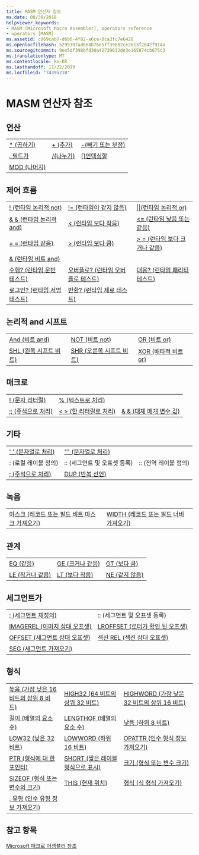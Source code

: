 ```yaml
---
title: MASM 연산자 참조
ms.date: 08/30/2018
helpviewer_keywords:
- MASM (Microsoft Macro Assembler), operators reference
- operators [MASM]
ms.assetid: c069cab7-d6b0-4f82-a6ce-0ca3fc7e6428
ms.openlocfilehash: 5295307ad668b76e5ff39882ce2613f2042f914a
ms.sourcegitcommit: 9ee5df398bfd30a42739632de3e165874cb675c3
ms.translationtype: MT
ms.contentlocale: ko-KR
ms.lasthandoff: 11/22/2019
ms.locfileid: "74395210"
---
```

# <a name="masm-operators-reference"></a>MASM 연산자 참조

## <a name="arithmetic"></a>연산

||||
|-|-|-|
|[* (곱하기)](operator-multiply.md)|[+ (추가)](operator-add.md)|[-(빼기 또는 부정)](operator-subtract-2.md)|
|[. 필드가](operator-dot.md)|[/(나누기)](operator-subtract-1.md)|[&#91;&#93;인덱싱할](operator-brackets.md)|
|[MOD (나머지)](operator-mod.md)|||

## <a name="control-flow"></a>제어 흐름

||||
|-|-|-|
|[\! (런타임 논리적 not)](operator-logical-not-masm-run-time.md)|[\!= (런타임이 같지 않음)](operator-not-equal-masm.md)|[&#124;&#124;(런타임 논리적 or)](operator-logical-or.md)|
|[& & (런타임 논리적 and)](operator-logical-and-masm-run-time.md)|[< (런타임 보다 작음)](operator-less-than-masm-run-time.md)|[\<= (런타임 낮음 또는 같음)](operator-less-or-equal-masm-run-time.md)|
|[= = (런타임 같음)](operator-equal-masm-run-time.md)|[> (런타임 보다 큼)](operator-greater-than-masm-run-time.md)|[> = (런타임 보다 크거나 같음)](operator-greater-or-equal-masm-run-time.md)|
|[& (런타임 비트 and)](operator-bitwise-and.md)|||
|[수행? (런타임 운반 테스트)](operator-carry-q.md)|[오버플로? (런타임 오버플로 테스트)](operator-overflow-q.md)|[대응? (런타임 패리티 테스트)](operator-parity-q.md)|
|[로그인? (런타임 서명 테스트)](operator-sign-q.md)|[반환? (런타임 제로 테스트)](operator-zero-q.md)||

## <a name="logical-and-shift"></a>논리적 and 시프트

||||
|-|-|-|
|[And (비트 and)](operator-and.md)|[NOT (비트 not)](operator-not.md)|[OR (비트 or)](operator-or.md)|
|[SHL (왼쪽 시프트 비트)](operator-shl.md)|[SHR (오른쪽 시프트 비트)](operator-shr.md)|[XOR (배타적 비트 or)](operator-xor.md)|

## <a name="macro"></a>매크로

||||
|-|-|-|
|[\! (문자 리터럴)](operator-logical-not-masm.md)|[% (텍스트로 처리)](operator-percent.md)||
|[;; (주석으로 처리)](operator-semicolons.md)|[&lt; &gt; (한 리터럴로 처리)](operator-literal.md)|[& & (대체 매개 변수 값)](operator-logical-and-masm.md)|

## <a name="miscellaneous"></a>기타

||||
|-|-|-|
|[' ' (문자열로 처리)](operator-single-quote.md)|["" (문자열로 처리)](operator-double-quote.md)||
|: (로컬 레이블 정의)|:: (세그먼트 및 오프셋 등록)|:: (전역 레이블 정의)|
|[; (주석으로 처리)](operator-semicolon.md)|[DUP (반복 선언)](operator-dup.md)||

## <a name="record"></a>녹음

|||
|-|-|
|[마스크 (레코드 또는 필드 비트 마스크 가져오기)](operator-mask.md)|[WIDTH (레코드 또는 필드 너비 가져오기)](operator-width.md)|

## <a name="relational"></a>관계

||||
|-|-|-|
|[EQ (같음)](operator-eq.md)|[GE (크거나 같음)](operator-ge.md)|[GT (보다 큼)](operator-gt.md)|
|[LE (작거나 같음)](operator-le.md)|[LT (보다 작음)](operator-lt.md)|[NE (같지 않음)](operator-ne.md)|

## <a name="segment"></a>세그먼트가

|||
|-|-|
|[: (세그먼트 재정의)](operator-colon.md)|:: (세그먼트 및 오프셋 등록)|
|[IMAGEREL (이미지 상대 오프셋)](operator-imagerel.md)|[LROFFSET (로더가 확인 된 오프셋)](operator-lroffset.md)|
|[OFFSET (세그먼트 상대 오프셋)](operator-offset.md)|[섹션 REL (섹션 상대 오프셋)](operator-sectionrel.md)|
|[SEG (세그먼트 가져오기)](operator-seg.md)||

## <a name="type"></a>형식

||||
|-|-|-|
|[높음 (가장 낮은 16 비트의 상위 8 비트)](operator-high.md)|[HIGH32 (64 비트의 상위 32 비트)](operator-high32.md)|[HIGHWORD (가장 낮은 32 비트의 상위 16 비트)](operator-highword.md)|
|[길이 (배열의 요소 수)](operator-length.md)|[LENGTHOF (배열의 요소 수)](operator-lengthof.md)|[낮음 (하위 8 비트)](operator-low.md)|
|[LOW32 (낮은 32 비트)](operator-low32.md)|[LOWWORD (하위 16 비트)](operator-lowword.md)|[OPATTR (인수 형식 정보 가져오기)](operator-opattr.md)|
|[PTR (형식에 대 한 포인터)](operator-ptr.md)|[SHORT (짧은 레이블 형식으로 표시)](operator-short.md)|[크기 (형식 또는 변수 크기)](operator-size.md)|
|[SIZEOF (형식 또는 변수의 크기)](operator-sizeof.md)|[THIS (현재 위치)](operator-this.md)|[형식 (식 형식 가져오기)](operator-type.md)|
|[. 유형 (인수 유형 정보 가져오기)](operator-dot-type.md)|||

## <a name="see-also"></a>참고 항목

[Microsoft 매크로 어셈블러 참조](microsoft-macro-assembler-reference.md)<br/>
